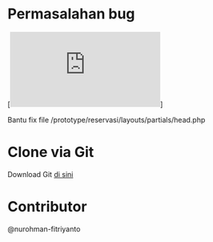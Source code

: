 # Permasalahan bug
[![MIT License](https://github.com/kakekcoding/prototype/blob/master/LICENSE.md)]

Bantu fix file /prototype/reservasi/layouts/partials/head.php

# Clone via Git
Download Git [di sini](https://git-scm.com/downloads)

# Contributor
@nurohman-fitriyanto
